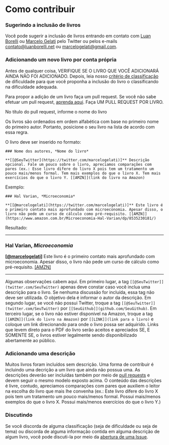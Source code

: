 # Como contribuir


### Sugerindo a inclusão de livros

Você pode sugerir a inclusão de livros entrando em contato com [Luan Borelli](https://twitter.com/BorelliLuan) ou [Marcelo Gelati](https://twitter.com/marcelogelati) pelo Twitter ou pelos e-mails [contato@luanborelli.net](mailto:contato@luanborelli.net) ou [marcelogelati@gmail.com](mailto:marcelogelati@gmail.com).

### Adicionando um novo livro por conta própria

Antes de qualquer coisa, VERIFIQUE SE O LIVRO QUE VOCÊ ADICIONARÁ AINDA NÃO FOI ADICIONADO. Depois, leia nosso [critério de classificação](classificacao.md) de dificuldade para que você proponha a inclusão do livro o classificando na dificuldade adequada. 

Para propor a adição de um livro faça um pull request. Se você não sabe efetuar um pull request, [aprenda aqui](https://help.github.com/pt/github/collaborating-with-issues-and-pull-requests/creating-a-pull-request). Faça UM PULL REQUEST POR LIVRO.

No título do pull request, informe o nome do livro

Os livros são ordenados em ordem alfabética com base no primeiro nome do primeiro autor. Portanto, posicione o seu livro na lista de acordo com essa regra.

O livro deve ser inserido no formato:

```
### Nome dos autores, *Nome do livro*

**[[@SeuTwitter](https://twitter.com/marcelogelati)]** Descrição opcional. Fale um pouco sobre o livro, apreciamos comparações com pares (ex.: Esse livro difere do livro X pois tem um tratamento um pouco mais/menos formal. Tem mais exemplos do que o livro X. Tem mais exercícios do que o livro Y. [[AMZN]](link do livro na Amazon)
```

Exemplo:
```
### Hal Varian, *Microeconomia*

**[[@marcelogelati](https://twitter.com/marcelogelati)]** Este livro é o primeiro contato mais aprofundado com microeconomia. Apesar disso, o livro não pede um curso de cálculo como pré-requisito. [[AMZN]](https://www.amazon.com.br/Microeconomia-Hal-Varian/dp/8535230181/)
```

Resultado:

---

### Hal Varian, *Microeconomia*

**[[@marcelogelati](https://twitter.com/marcelogelati)]** Este livro é o primeiro contato mais aprofundado com microeconomia. Apesar disso, o livro não pede um curso de cálculo como pré-requisito. [[AMZN]](https://www.amazon.com.br/Microeconomia-Hal-Varian/dp/8535230181/)

---

Algumas observações cabem aqui. Em primeiro lugar, a tag `[[@SeuTwitter]](twitter.com/SeuTwitter)` apenas deve constar caso você inclua uma descrição para o livro. Se nenhuma discussão for incluída, essa tag não deve ser utilizada. O objetivo dela é informar o autor da descrição. Em segundo lugar, se você não possui Twitter, troque a tag `[[@SeuTwitter]](twitter.com/SeuTwitter)` por `[[SeuGithub]](github.com/SeuGithub)`. Em terceiro lugar, se o livro não estiver disponível na Amazon, troque a tag `[[AMZN]](link do livro na Amazon)` por `[[LINK]](link para o livro)` e coloque um link direcionando para onde o livro possa ser adquirido. Links que levem direto para o PDF do livro serão aceitos e apreciados SE, E SOMENTE SE, o livros estiver legalmente sendo disponibilizado abertamente ao público.

### Adicionando uma descrição

Muitos livros foram incluídos sem descrição. Uma forma de contribuir é incluindo uma decrição a um livro que ainda não possua uma. As descrições deverão ser incluídas também por meio de [pull requests](https://help.github.com/pt/github/collaborating-with-issues-and-pull-requests/creating-a-pull-request) e devem seguir o mesmo modelo exposto acima. O conteúdo das descrições é livre, contudo, apreciamos comparações com pares que auxiliem o leitor na escolha do livro que mais lhe convenha (ex.: Este livro difere do livro X pois tem um tratamento um pouco mais/menos formal. Possui mais/menos exemplos do que o livro X. Possui mais/menos exercícios do que o livro Y.)

### Discutindo

Se você discorda de alguma classificação (seja de dificuldade ou seja de tema) ou discorda de alguma informação contida em alguma descrição de algum livro, você pode discuti-la por meio da [abertura de uma Issue](https://github.com/luanborelli/bib-econ/issues). 


